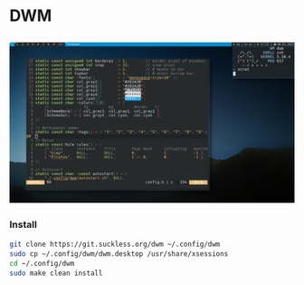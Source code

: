 # DWM

![Screenhot](screen.png)
------------------------


### Install
~~~bash
git clone https://git.suckless.org/dwm ~/.config/dwm
sudo cp ~/.config/dwm/dwm.desktop /usr/share/xsessions
cd ~/.config/dwm
sudo make clean install
~~~~
